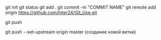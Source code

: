

git init
git status
git add .
git commit -m "COMMIT NAME"
git remote add origin https://github.com/Inter24/Git_Use.git

git push

git push --set-upstream origin master  (создание новой ветки)